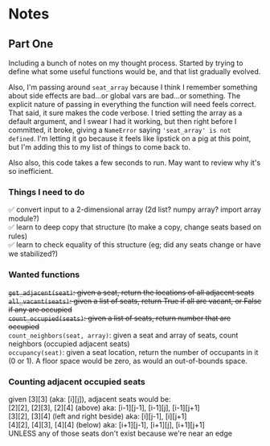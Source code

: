 # Notes

## Part One

Including a bunch of notes on my thought process. Started by trying to define what some useful functions would be, and that list gradually evolved.

Also, I'm passing around `seat_array` because I think I remember something about side effects are bad...or global vars are bad...or something. The explicit nature of passing in everything the function will need feels correct. That said, it sure makes the code verbose. I tried setting the array as a default argument, and I swear I had it working, but then right before I committed, it broke, giving a `NameError` saying `'seat_array' is not defined`. I'm letting it go because it feels like lipstick on a pig at this point, but I'm adding this to my list of things to come back to.

Also also, this code takes a few seconds to run. May want to review why it's so inefficient.

### Things I need to do

✅ convert input to a 2-dimensional array (2d list? numpy array? import array module?)  
✅ learn to deep copy that structure (to make a copy, change seats based on rules)  
✅ learn to check equality of this structure (eg; did any seats change or have we stabilized?)

### Wanted functions

~~`get_adjacent(seat)`: given a seat, return the locations of all adjacent seats~~  
~~`all_vacant(seats)`: given a list of seats, return True if all are vacant, or False if any are occupied~~  
~~`count_occupied(seats)`: given a list of seats, return number that are occupied~~  
`count_neighbors(seat, array)`: given a seat and array of seats, count neighbors (occupied adjacent seats)  
`occupancy(seat)`: given a seat location, return the number of occupants in it (0 or 1). A floor space would be zero, as would an out-of-bounds space.

### Counting adjacent occupied seats

given [3][3] (aka: [i][j]), adjacent seats would be:  
[2][2], [2][3], [2][4] (above) aka: [i-1][j-1], [i-1][j], [i-1][j+1]  
[3][2], [3][4] (left and right beside) aka: [i][j-1], [i][j+1]  
[4][2], [4][3], [4][4] (below) aka: [i+1][j-1], [i+1][j], [i+1][j+1]  
UNLESS any of those seats don't exist because we're near an edge

